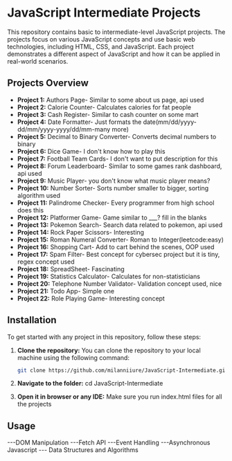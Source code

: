 # JavaScript Intermediate Projects

This repository contains basic to intermediate-level JavaScript projects. The projects focus on various JavaScript concepts and use basic web technologies, including HTML, CSS, and JavaScript. Each project demonstrates a different aspect of JavaScript and how it can be applied in real-world scenarios.

## Projects Overview

- **Project 1:** Authors Page- Similar to some about us page, api used
- **Project 2:** Calorie Counter- Calculates calories for fat people
- **Project 3:** Cash Register- Similar to cash counter on some mart
- **Project 4:** Date Formatter- Just formats the date(mm/dd/yyyy-dd/mm/yyyy-yyyy/dd/mm-many more)
- **Project 5:** Decimal to Binary Converter- Converts decimal numbers to binary
- **Project 6:** Dice Game- I don't know how to play this
- **Project 7:** Football Team Cards- I don't want to put description for this
- **Project 8:** Forum Leaderboard- Similar to some games rank dashboard, api used
- **Project 9:** Music Player- you don't know what music player means?
- **Project 10:** Number Sorter- Sorts number smaller to bigger, sorting algorithm used
- **Project 11:** Palindrome Checker- Every programmer from high school does this
- **Project 12:** Platformer Game- Game similar to ___? fill in the blanks
- **Project 13:** Pokemon Search- Search data related to pokemon, api used
- **Project 14:** Rock Paper Scissors- Interesting
- **Project 15:** Roman Numeral Converter- Roman to Integer(leetcode:easy)
- **Project 16:** Shopping Cart- Add to cart behind the scenes, OOP used
- **Project 17:** Spam Filter- Best concept for cybersec project but it is tiny, regex concept used
- **Project 18:** SpreadSheet- Fascinating
- **Project 19:** Statistics Calculator- Calculates for non-statisticians
- **Project 20:** Telephone Number Validator- Validation concept used, nice
- **Project 21:** Todo App- Simple one
- **Project 22:** Role Playing Game- Interesting concept

## Installation

To get started with any project in this repository, follow these steps:

1. **Clone the repository:**
   You can clone the repository to your local machine using the following command:
   ```bash
   git clone https://github.com/milanniiure/JavaScript-Intermediate.git

2. **Navigate to the folder:**
    cd JavaScript-Intermediate

3. **Open it in browser or any IDE:**
    Make sure you run index.html files for all the projects

## Usage
---DOM Manipulation
---Fetch API
---Event Handling
---Asynchronous Javascript
--- Data Structures and Algorithms
